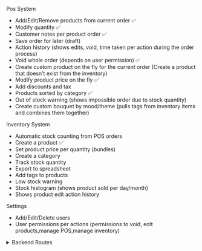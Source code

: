 Pos System
- Add/Edit/Remove products from current order ✅
- Modify quantity ✅
- Customer notes per product order ✅
- Save order for later (draft) 
- Action history (shows edits, void, time taken per action during the order process)
- Void whole order (depends on user permission) ✅
- Create custom product on the fly for the current order (Create a product that doesn’t exist from the inventory)
- Modify product price on the fly ✅
- Add discounts and tax
- Products sorted by category ✅
- Out of stock warning (shows impossible order due to stock quantity)
- Create custom bouquet by mood/theme (pulls tags from inventory items and combines them together)

Inventory System
- Automatic stock counting from POS orders
- Create a product ✅
- Set product price per quantity (bundles)
- Create a category
- Track stock quantity
- Export to spreadsheet
- Add tags to products
- Low stock warning
- Stock histogram (shows product sold per day/month)
- Shows product edit action history

Settings
- Add/Edit/Delete users
- User permissions per actions (permissions to void, edit products,manage POS,manage inventory)



<details>

<summary>Backend Routes</summary>

| HTTP Method  | Endpoint | Description | Request Body (JSON) | Response Example |
| ------------- | ------------- | ------------- | ------------- | ------------- |
| Items |
| GET  | /api/items/  | Get all items  | Content Cell  | Content Cell  |
| POST  | /api/items/ | Create item  | name, quantity, price, tags = []  | Content Cell  |
| GET  | /api/items/:id  | Get item by id  | Content Cell  | Content Cell  |
| Orders |
| GET  | /api/orders/  | Get all orders  | Content Cell  | Content Cell  |
| POST  | /api/orders/  | Create order  | Content Cell  | Content Cell  |
| GET  | /api/orders/:id  | Get order by id  | Content Cell  | Content Cell  |

</details>
